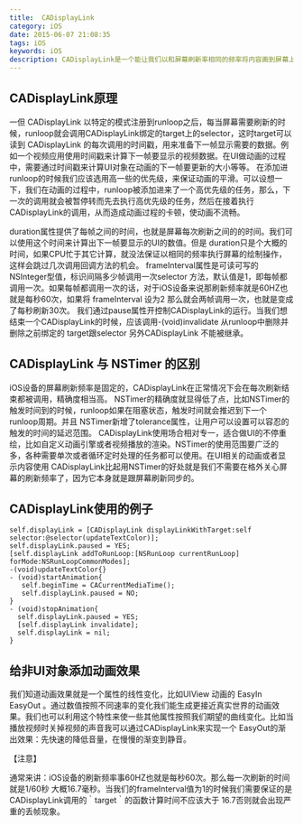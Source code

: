 ```yaml
---
title:  CADisplayLink
category: iOS
date: 2015-06-07 21:08:35
tags: iOS
keywords: iOS
description: CADisplayLink是一个能让我们以和屏幕刷新率相同的频率将内容画到屏幕上的定时器。我们在应用中创建一个新的 CADisplayLink 对象，把它添加到一个runloop中，并给它提供一个 target 和selector 在屏幕刷新的时候调用。
---
```

## CADisplayLink原理
一但 CADisplayLink 以特定的模式注册到runloop之后，每当屏幕需要刷新的时候，runloop就会调用CADisplayLink绑定的target上的selector，这时target可以读到 CADisplayLink 的每次调用的时间戳，用来准备下一帧显示需要的数据。例如一个视频应用使用时间戳来计算下一帧要显示的视频数据。在UI做动画的过程中，需要通过时间戳来计算UI对象在动画的下一帧要更新的大小等等。
在添加进runloop的时候我们应该选用高一些的优先级，来保证动画的平滑。可以设想一下，我们在动画的过程中，runloop被添加进来了一个高优先级的任务，那么，下一次的调用就会被暂停转而先去执行高优先级的任务，然后在接着执行CADisplayLink的调用，从而造成动画过程的卡顿，使动画不流畅。

duration属性提供了每帧之间的时间，也就是屏幕每次刷新之间的的时间。我们可以使用这个时间来计算出下一帧要显示的UI的数值。但是 duration只是个大概的时间，如果CPU忙于其它计算，就没法保证以相同的频率执行屏幕的绘制操作，这样会跳过几次调用回调方法的机会。
frameInterval属性是可读可写的NSInteger型值，标识间隔多少帧调用一次selector 方法，默认值是1，即每帧都调用一次。如果每帧都调用一次的话，对于iOS设备来说那刷新频率就是60HZ也就是每秒60次，如果将 frameInterval 设为2 那么就会两帧调用一次，也就是变成了每秒刷新30次。
我们通过pause属性开控制CADisplayLink的运行。当我们想结束一个CADisplayLink的时候，应该调用-(void)invalidate
从runloop中删除并删除之前绑定的 target跟selector
另外CADisplayLink 不能被继承。
## CADisplayLink 与 NSTimer 的区别

iOS设备的屏幕刷新频率是固定的，CADisplayLink在正常情况下会在每次刷新结束都被调用，精确度相当高。
NSTimer的精确度就显得低了点，比如NSTimer的触发时间到的时候，runloop如果在阻塞状态，触发时间就会推迟到下一个runloop周期。并且 NSTimer新增了tolerance属性，让用户可以设置可以容忍的触发的时间的延迟范围。
CADisplayLink使用场合相对专一，适合做UI的不停重绘，比如自定义动画引擎或者视频播放的渲染。NSTimer的使用范围要广泛的多，各种需要单次或者循环定时处理的任务都可以使用。在UI相关的动画或者显示内容使用 CADisplayLink比起用NSTimer的好处就是我们不需要在格外关心屏幕的刷新频率了，因为它本身就是跟屏幕刷新同步的。
## CADisplayLink使用的例子
```objc
self.displayLink = [CADisplayLink displayLinkWithTarget:self selector:@selector(updateTextColor)];
self.displayLink.paused = YES;
[self.displayLink addToRunLoop:[NSRunLoop currentRunLoop] forMode:NSRunLoopCommonModes];
-(void)updateTextColor{}
- (void)startAnimation{
   self.beginTime = CACurrentMediaTime();
   self.displayLink.paused = NO;
}
- (void)stopAnimation{
  self.displayLink.paused = YES;
  [self.displayLink invalidate];
  self.displayLink = nil;
}
``` 
## 给非UI对象添加动画效果

我们知道动画效果就是一个属性的线性变化，比如UIView 动画的 EasyIn EasyOut 。通过数值按照不同速率的变化我们能生成更接近真实世界的动画效果。我们也可以利用这个特性来使一些其他属性按照我们期望的曲线变化。比如当播放视频时关掉视频的声音我可以通过CADisplayLink来实现一个 EasyOut的渐出效果：先快速的降低音量，在慢慢的渐变到静音。

【注意】

通常来讲：iOS设备的刷新频率事60HZ也就是每秒60次。那么每一次刷新的时间就是1/60秒 大概16.7毫秒。当我们的frameInterval值为1的时候我们需要保证的是 CADisplayLink调用的｀target｀的函数计算时间不应该大于 16.7否则就会出现严重的丢帧现象。

